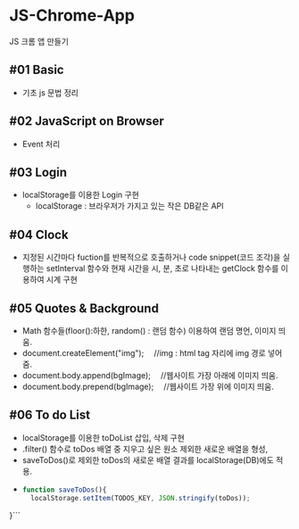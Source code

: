 # JS-Chrome-App
JS 크롬 앱 만들기

## #01 Basic 
- 기초 js 문법 정리

## #02 JavaScript on Browser
- Event 처리

## #03 Login
- localStorage를 이용한 Login 구현
  - localStorage : 브라우저가 가지고 있는 작은 DB같은 API

## #04 Clock
- 지정된 시간마다 fuction를 반복적으로 호출하거나 code snippet(코드 조각)을 실행하는 setInterval 함수와 
현재 시간을 시, 분, 초로 나타내는 getClock 함수를 이용하여 시계 구현

## #05 Quotes & Background
- Math 함수들(floor():하한, random() : 랜덤 함수) 이용하여 랜덤 명언, 이미지 띄움.
- document.createElement("img");     &emsp;//img : html tag 자리에 img 경로 넣어줌.
- document.body.append(bgImage);     &emsp;//웹사이트 가장 아래에 이미지 띄움.
- document.body.prepend(bgImage);    &emsp;//웹사이트 가장 위에 이미지 띄움.

## #06 To do List
- localStorage를 이용한 toDoList 삽입, 삭제 구현
- .filter() 함수로 toDos 배열 중 지우고 싶은 원소 제외한 새로운 배열을 형성,
- saveToDos()로 제외한 toDos의 새로운 배열 결과를 localStorage(DB)에도 적용.
- ```javascript echo
  function saveToDos(){
    localStorage.setItem(TODOS_KEY, JSON.stringify(toDos));
}```
